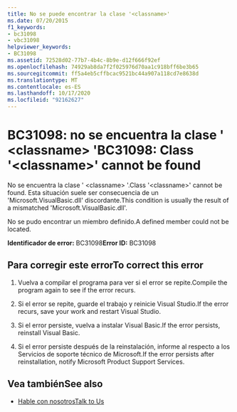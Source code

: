 ```yaml
---
title: No se puede encontrar la clase '<classname>'
ms.date: 07/20/2015
f1_keywords:
- bc31098
- vbc31098
helpviewer_keywords:
- BC31098
ms.assetid: 72528d02-77b7-4b4c-8b9e-d12f666f92ef
ms.openlocfilehash: 74929ab8da7f2f025976d70aa1c918bff6be3b65
ms.sourcegitcommit: ff5a4eb5cffbcac9521bc44a907a118cd7e8638d
ms.translationtype: MT
ms.contentlocale: es-ES
ms.lasthandoff: 10/17/2020
ms.locfileid: "92162627"
---
```

# <a name="bc31098-class-classname-cannot-be-found"></a><span data-ttu-id="3757a-102">BC31098: no se encuentra la clase ' \<classname> '</span><span class="sxs-lookup"><span data-stu-id="3757a-102">BC31098: Class '\<classname>' cannot be found</span></span>

<span data-ttu-id="3757a-103">No se encuentra la clase ' \<classname> '.</span><span class="sxs-lookup"><span data-stu-id="3757a-103">Class '\<classname>' cannot be found.</span></span> <span data-ttu-id="3757a-104">Esta situación suele ser consecuencia de un 'Microsoft.VisualBasic.dll' discordante.</span><span class="sxs-lookup"><span data-stu-id="3757a-104">This condition is usually the result of a mismatched 'Microsoft.VisualBasic.dll'.</span></span>

 <span data-ttu-id="3757a-105">No se pudo encontrar un miembro definido.</span><span class="sxs-lookup"><span data-stu-id="3757a-105">A defined member could not be located.</span></span>

 <span data-ttu-id="3757a-106">**Identificador de error:** BC31098</span><span class="sxs-lookup"><span data-stu-id="3757a-106">**Error ID:** BC31098</span></span>

## <a name="to-correct-this-error"></a><span data-ttu-id="3757a-107">Para corregir este error</span><span class="sxs-lookup"><span data-stu-id="3757a-107">To correct this error</span></span>

1. <span data-ttu-id="3757a-108">Vuelva a compilar el programa para ver si el error se repite.</span><span class="sxs-lookup"><span data-stu-id="3757a-108">Compile the program again to see if the error recurs.</span></span>

2. <span data-ttu-id="3757a-109">Si el error se repite, guarde el trabajo y reinicie Visual Studio.</span><span class="sxs-lookup"><span data-stu-id="3757a-109">If the error recurs, save your work and restart Visual Studio.</span></span>

3. <span data-ttu-id="3757a-110">Si el error persiste, vuelva a instalar Visual Basic.</span><span class="sxs-lookup"><span data-stu-id="3757a-110">If the error persists, reinstall Visual Basic.</span></span>

4. <span data-ttu-id="3757a-111">Si el error persiste después de la reinstalación, informe al respecto a los Servicios de soporte técnico de Microsoft.</span><span class="sxs-lookup"><span data-stu-id="3757a-111">If the error persists after reinstallation, notify Microsoft Product Support Services.</span></span>

## <a name="see-also"></a><span data-ttu-id="3757a-112">Vea también</span><span class="sxs-lookup"><span data-stu-id="3757a-112">See also</span></span>

- [<span data-ttu-id="3757a-113">Hable con nosotros</span><span class="sxs-lookup"><span data-stu-id="3757a-113">Talk to Us</span></span>](/visualstudio/ide/feedback-options)

